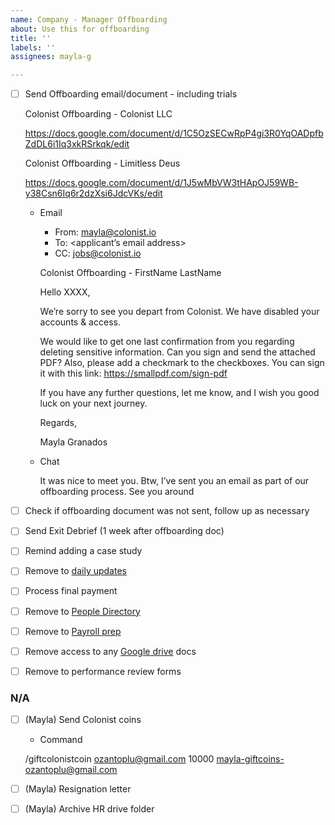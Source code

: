 ```yaml
---
name: Company - Manager Offboarding
about: Use this for offboarding
title: ''
labels: ''
assignees: mayla-g

---
```


- [ ]  Send Offboarding email/document - including trials
    
    Colonist Offboarding - Colonist LLC
    
    https://docs.google.com/document/d/1C5OzSECwRpP4gi3R0YqOADpfbZdDL6i1Iq3xkRSrkqk/edit
    
    Colonist Offboarding - Limitless Deus
    
    https://docs.google.com/document/d/1J5wMbVW3tHApOJ59WB-y38Csn6Iq6r2dzXsi6JdcVKs/edit
    
    - Email
        - From: mayla@colonist.io
        - To: <applicant’s email address>
        - CC: jobs@colonist.io
        
        Colonist Offboarding - FirstName LastName
        
        Hello XXXX,
        
        We’re sorry to see you depart from Colonist. We have disabled your accounts & access.
        
        We would like to get one last confirmation from you regarding deleting sensitive information. Can you sign and send the attached PDF? Also, please add a checkmark to the checkboxes. You can sign it with this link: https://smallpdf.com/sign-pdf
        
        If you have any further questions, let me know, and I wish you good luck on your next journey.
        
        Regards,
        
        Mayla Granados
        
    - Chat
        
        It was nice to meet you. Btw, I’ve sent you an email as part of our offboarding process. See you around 
        
- [ ]  Check if offboarding document was not sent, follow up as necessary
- [ ]  Send Exit Debrief (1 week after offboarding doc)
- [ ]  Remind adding a case study
- [ ]  Remove to [daily updates](https://docs.google.com/spreadsheets/u/1/d/1RMuCN_N59FxNdzroMLrJoGyqkaJcpol_TiegCcRb69w/edit#gid=1434872478)
- [ ]  Process final payment
- [ ]  Remove to [People Directory](https://docs.google.com/spreadsheets/d/16zkC6v-kRlF_fA1vC8iW5viiz_lf2VC-gxu-u7LRNsc/edit#gid=580818018)
- [ ]  Remove to [Payroll prep](https://www.notion.so/2022-Payroll-Prep-74d6a11461b6406f846fbdded19fc241?pvs=21)
- [ ]  Remove access to any [Google drive](https://drive.google.com/drive/u/1/folders/0AIr_P5V4A0RrUk9PVA) docs
- [ ]  Remove to performance review forms

### N/A

- [ ]  (Mayla) Send Colonist coins
    - Command
        
        
    
    /giftcolonistcoin [ozantoplu@gmail.com](mailto:ozantoplu@gmail.com) 10000 [mayla-giftcoins-](mailto:mayla-giftcoins-ekmankyle@gmail.com)[ozantoplu@gmail.com](mailto:ozantoplu@gmail.com)
    
- [ ]  (Mayla) Resignation letter
- [ ]  (Mayla) Archive HR drive folder
